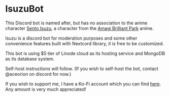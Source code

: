 # IsuzuBot

This Discord bot is named after, but has no association to the anime character [Sento Isuzu](https://myanimelist.net/character/99035/Isuzu_Sento/), a character from the [Amagi Brilliant Park](https://myanimelist.net/anime/22147/Amagi_Brilliant_Park) anime.

Isuzu is a discord bot for moderation purposes and some other convenience features built with Nextcord library, it is free to be customized.

This bot is using $5 tier of Linode cloud as its hosting service and MongoDB as its database system.

Self-host instructions will follow. (If you wish to self-host the bot, contact @aceorion on discord for now.)

If you wish to support me, I have a Ko-Fi account which you can find [here](https://ko-fi.com/aceorion18). Any amount is very much appreciated!
